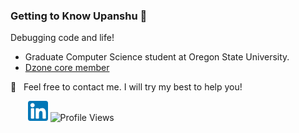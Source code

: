 ### Getting to Know Upanshu 👋 

Debugging code and life!

  - Graduate Computer Science student at Oregon State University.
  - [Dzone core member](https://dzone.com/users/4314439/upanshu-chaudhary.html)
 
  📩 &nbsp; Feel free to contact me. I will try my best to help you!
  
  &nbsp; &nbsp; &nbsp; &nbsp;[![LinkedIn](https://raw.githubusercontent.com/upanshu21/upanshu21/master/linkedin-icon.png)](https://in.linkedin.com/in/upanshu-chaudhary-b03422187)
![Profile Views](https://hits.seeyoufarm.com/api/count/incr/badge.svg?url=https://github.com/upanshu21&title=Profile%20Views)


